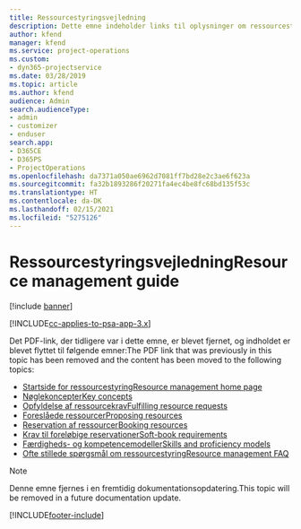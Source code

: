 ```yaml
---
title: Ressourcestyringsvejledning
description: Dette emne indeholder links til oplysninger om ressourcestyring i Project Service Automation.
author: kfend
manager: kfend
ms.service: project-operations
ms.custom:
- dyn365-projectservice
ms.date: 03/28/2019
ms.topic: article
ms.author: kfend
audience: Admin
search.audienceType:
- admin
- customizer
- enduser
search.app:
- D365CE
- D365PS
- ProjectOperations
ms.openlocfilehash: da7371a050ae6962d7081ff7bd28e2c3ae6f623a
ms.sourcegitcommit: fa32b1893286f20271fa4ec4be8fc68bd135f53c
ms.translationtype: HT
ms.contentlocale: da-DK
ms.lasthandoff: 02/15/2021
ms.locfileid: "5275126"
---
```

# <a name="resource-management-guide"></a><span data-ttu-id="a6349-103">Ressourcestyringsvejledning</span><span class="sxs-lookup"><span data-stu-id="a6349-103">Resource management guide</span></span>

[!include [banner](../../includes/psa-now-project-operations.md)]

[!INCLUDE[cc-applies-to-psa-app-3.x](../../includes/cc-applies-to-psa-app-3x.md)]

<span data-ttu-id="a6349-104">Det PDF-link, der tidligere var i dette emne, er blevet fjernet, og indholdet er blevet flyttet til følgende emner:</span><span class="sxs-lookup"><span data-stu-id="a6349-104">The PDF link that was previously in this topic has been removed and the content has been moved to the following topics:</span></span>

- [<span data-ttu-id="a6349-105">Startside for ressourcestyring</span><span class="sxs-lookup"><span data-stu-id="a6349-105">Resource management home page</span></span>](../resource-management-home-page.md)
- [<span data-ttu-id="a6349-106">Nøglekoncepter</span><span class="sxs-lookup"><span data-stu-id="a6349-106">Key concepts</span></span>](../reports-key-concepts.md)
- [<span data-ttu-id="a6349-107">Opfyldelse af ressourcekrav</span><span class="sxs-lookup"><span data-stu-id="a6349-107">Fulfilling resource requests</span></span>](../resource-management-fulfill-requests.md)
- [<span data-ttu-id="a6349-108">Foreslåede ressourcer</span><span class="sxs-lookup"><span data-stu-id="a6349-108">Proposing resources</span></span>](../resource-management-propose-resources.md)
- [<span data-ttu-id="a6349-109">Reservation af ressourcer</span><span class="sxs-lookup"><span data-stu-id="a6349-109">Booking resources</span></span>](../resource-management-book-resources-scheduleboard.md)
- [<span data-ttu-id="a6349-110">Krav til foreløbige reservationer</span><span class="sxs-lookup"><span data-stu-id="a6349-110">Soft-book requirements</span></span>](../resource-management-softbook-requirements.md)
- [<span data-ttu-id="a6349-111">Færdigheds- og kompetencemodeller</span><span class="sxs-lookup"><span data-stu-id="a6349-111">Skills and proficiency models</span></span>](../resource-management-skills-proficiency.md)
- [<span data-ttu-id="a6349-112">Ofte stillede spørgsmål om ressourcestyring</span><span class="sxs-lookup"><span data-stu-id="a6349-112">Resource management FAQ</span></span>](../resource-management-faq.md)

> [!NOTE]
> <span data-ttu-id="a6349-113">Denne emne fjernes i en fremtidig dokumentationsopdatering.</span><span class="sxs-lookup"><span data-stu-id="a6349-113">This topic will be removed in a future documentation update.</span></span> 


[!INCLUDE[footer-include](../../includes/footer-banner.md)]